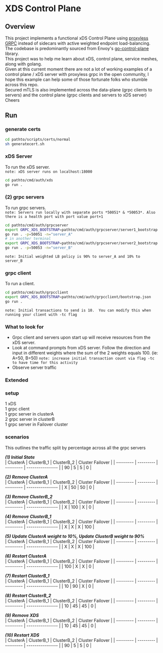 # XDS Control Plane

## Overview 
This project implements a functional xDS Control Plane using [proxyless GRPC](https://grpc.github.io/grpc/core/md_doc_grpc_xds_features.html) instead of sidecars with active weighted endpoint load-balancing.  
The codebase is predominantly sourced from Envoy's [go-control-plane](https://github.com/envoyproxy/go-control-plane/tree/main) library.  
This project was to help me learn about xDS, control plane, service meshes, along with golang.  
Given at this current moment there are not a lot of working examples of a control plane / xDS server with proxyless grpc in the open community, I hope this example can help some of those fortunate folks who stumble across this repo.  
Secured mTLS is also implemented across the data-plane (grpc clients to servers) and the control plane (grpc clients and servers to xDS server)  
Cheers

## Run
### generate certs
```sh
cd pathto/scripts/certs/normal
sh generatecert.sh
```

### xDS Server
To run the xDS server.  
`note: xDS server runs on localhost:18000`
```sh
cd pathto/cmd/auth/xds
go run .
```

### (2) grpc servers 
To run grpc servers.  
`note: Servers run locally with separate ports *50051* & *50053*. Also there is a health port with port value port+1`
```sh
cd pathto/cmd/auth/grpcserver
export GRPC_XDS_BOOTSTRAP=pathto/cmd/auth/grpcserver/server1_bootstrap.json
go run . -p=50051 -n="server_A"
# in another terminal 
export GRPC_XDS_BOOTSTRAP=pathto/cmd/auth/grpcserver/server2_bootstrap.json
go run . -p=50053 -n="server_B"
```
`note: Initial weighted LB policy is 90% to server_A and 10% to server_B`

### grpc client
To run a client.
```sh
cd pathto/cmd/auth/grpcclient
export GRPC_XDS_BOOTSTRAP=pathto/cmd/auth/grpcclient/bootstrap.json
go run .
```
`note: Initial transactions to send is 10.  You can modify this when running your client with -tc flag`

### What to look for
- Grpc client and servers upon start up will receive resources from the xDS server.
- Look at command prompts from xDS server. Follow the direction and input in different weights where 
  the sum of the 2 weights equals 100. (ie: A=50, B=50)
  `note: increase initial transaction count via flag -tc to have time for this activity`
- Observe server traffic

### Extended  
### setup  
1 xDS  
1 grpc client  
1 grpc server in clusterA  
2 grpc server in clusterB  
1 grpc server in Failover cluster  
  
### scenarios
This outlines the traffic split by percentage across all the grpc servers   
  
***(1) Initial State***  
|  ClusterA   |  ClusterB_1 |  ClusterB_2 |  Cluster Failover  |
|  ---------  |  ---------  |  ---------  |  ----------------  |
|  90         |  5          |  5          |  0                 |

***(2) Remove ClusterA***  
|  ClusterA   |  ClusterB_1 |  ClusterB_2 |  Cluster Failover  |
|  ---------  |  ---------  |  ---------  |  ----------------  |
|  X          |  50         |  50         |  0                 |

***(3) Remove ClusterB_2***  
|  ClusterA   |  ClusterB_1 |  ClusterB_2 |  Cluster Failover  |
|  ---------  |  ---------  |  ---------  |  ----------------  |
|  X          |  100        |  X          |  0                 |

***(4) Remove ClusterB_1***  
|  ClusterA   |  ClusterB_1 |  ClusterB_2 |  Cluster Failover  |
|  ---------  |  ---------  |  ---------  |  ----------------  |
|  X          |  X          |  X          |  100               |

***(5) Update ClusterA weight to 10%, Update ClusterB weight to 90%***  
|  ClusterA   |  ClusterB_1 |  ClusterB_2 |  Cluster Failover  |
|  ---------  |  ---------  |  ---------  |  ----------------  |
|  X          |  X          |  X          |  100               |

***(6) Restart ClusterA***  
|  ClusterA   |  ClusterB_1 |  ClusterB_2 |  Cluster Failover  |
|  ---------  |  ---------  |  ---------  |  ----------------  |
|  100        |  X          |  X          |  0                 |

***(7) Restart ClusterB_1***  
|  ClusterA   |  ClusterB_1 |  ClusterB_2 |  Cluster Failover  |
|  ---------  |  ---------  |  ---------  |  ----------------  |
|  10         |  90         |  X          |  0               |

***(8) Restart ClusterB_2***  
|  ClusterA   |  ClusterB_1 |  ClusterB_2 |  Cluster Failover  |
|  ---------  |  ---------  |  ---------  |  ----------------  |
|  10         |  45         |  45         |  0                 |

***(9) Remove XDS***  
|  ClusterA   |  ClusterB_1 |  ClusterB_2 |  Cluster Failover  |
|  ---------  |  ---------  |  ---------  |  ----------------  |
|  10          |  45        |  45         |  0                |

***(10) Restart XDS***  
|  ClusterA   |  ClusterB_1 |  ClusterB_2 |  Cluster Failover  |
|  ---------  |  ---------  |  ---------  |  ----------------  |
|  90         |  5          |  5          |  0                 |